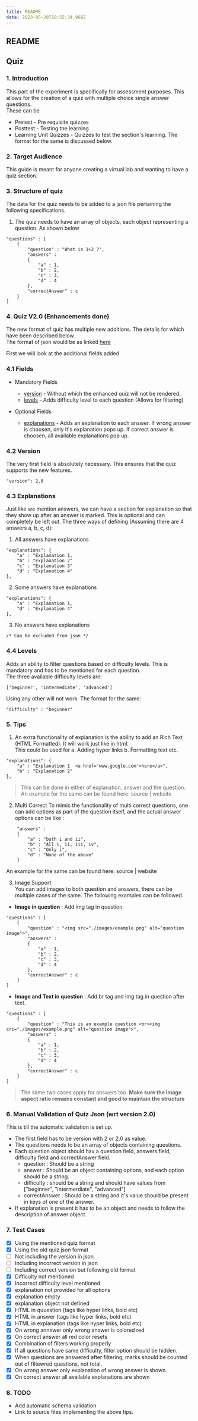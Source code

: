 ```yaml
---
title: README
date: 2023-05-20T10:55:34.968Z
---
```

## README

## Quiz
### 1. Introduction
This part of the experiment is specifically for assessment purposes. This allows for the creation of a quiz with multiple choice single answer questions.  
These can be
* Pretest - Pre requisite quizzes
* Posttest - Testing the learning
* Learning Unit Quizzes - Quizzes to test the section's learning.
The format for the same is discussed below.

### 2. Target Audience
This guide is meant for anyone creating a virtual lab and wanting to have a quiz section.

### 3. Structure of quiz
The data for the quiz needs to be added to a json file pertaining the following specifications.
1. The quiz needs to have an array of objects, each object representing a question. As shown below
```
"questions" : [
    {
        "question" : "What is 1+2 ?",
        "answers" : 
        {
            "a" : 1,
            "b" : 2,
            "c" : 3,
            "d" : 4
        },
        "correctAnswer" : c
    }
]
```
### 4. Quiz V2.0 (Enhancements done)
The new format of quiz has multiple new additions. The details for which have been described below.  
The format of json would be as linked [here](./pretest.json)  

First we will look at the additional fields added  

### 4.1 Fields 
* Mandatory Fields
    * [version](#42-version) - Without which the enhanced quiz will not be rendered. 
    * [levels](#44-levels) -  Adds difficulty level to each question (Allows for filtering)

* Optional Fields
    * [explanations](#43-explanations) - Adds an explanation to each answer. If wrong answer is choosen, only it's explanation pops up.  If correct answer is choosen, all available explanations pop up.  

### 4.2 Version
The very first field is absolutely necessary. This ensures that the quiz supports the new features.
```
"version": 2.0
```   

### 4.3 Explanations
Just like we mention answers, we can have a section for explanation so that they show up after an answer is marked. This is optional and can completely be left out. The three ways of defining (Assuming there are 4 answers a, b, c, d):

1. All answers have explanations
```
"explanations": {
    "a" : "Explanation 1,
    "b" : "Explanation 2"
    "c" : "Explanation 3"
    "d" : "Explanation 4"
},
```  
2. Some answers have explanations
```
"explanations": {
    "a" : "Explanation 1,
    "d" : "Explanation 4"
},
```

3. No answers have explanations
```
/* Can be excluded from json */
```  


### 4.4 Levels
Adds an ability to filter questions based on difficulty levels. This is mandatory and has to be mentioned for each question.  
The three available difficulty levels are:
```
['beginner', 'intermediate', 'advanced']
```
Using any other will not work. The format for the same:
```
"difficulty" : "beginner"
```

### 5. Tips
1. An extra functionality of explanation is the ability to add an Rich Text (HTML Formatted). It will work just like in html.  
This could be used for
    a. Adding hyper links
    b. Formatting text etc.
```
"explanations": {
    "a" : "Explanation 1  <a href='www.google.com'>here</a>",
    "b" : "Explanation 2"
},
```
> This can be done in either of explanation, answer and the question.
An example for the same can be found here: source | website

2. Multi Correct
To mimic the functionality of multi correct questions, one can add options as part of the question itself, and the actual answer options can be like : 
```
    "answers" : 
    {
        "a" : "both i and ii",
        "b" : "All i, ii, iii, iv",
        "c" : "Only i",
        "d" : "None of the above"
    }
```
An example for the same can be found here: source | website

3. Image Support  
You can add images to both question and answers, there can be multiple cases of the same. The following examples can be followed.  
* **Image in question** : Add img tag in question.
```
"questions" : [
    {
        "question" : "<img src="./images/example.png" alt="question image">",
        "answers" : 
        {
            "a" : 1,
            "b" : 2,
            "c" : 3,
            "d" : 4
        },
        "correctAnswer" : c
    }
]
```  

* **Image and Text in question** : Add br tag and img tag in question after text. 
```
"questions" : [
    {
        "question" : "This is an example question <br><img src="./images/example.png" alt="question image">",
        "answers" : 
        {
            "a" : 1,
            "b" : 2,
            "c" : 3,
            "d" : 4
        },
        "correctAnswer" : c
    }
]
```  
> The same two cases apply for answers too.
**Make sure the image aspect ratio remains constant and good to maintain the structure**

### 6. Manual Validation of Quiz Json (wrt version 2.0)
This is till the automatic validation is set up.
* The first field has to be version with 2 or 2.0 as value.
* The questions needs to be an array of objects containing questions.
* Each question object should hav a question field, answers field, difficulty field and correctAnswer field.
    * question : Should be a string
    * answer : Should be an object containing options, and each option should be a string.
    * difficulty : should be a string and should have values from ["beginner", "intermerdiate", "advanced"]
    * correctAnswer : Should be a string and it's value should be present in keys of one of the answer.
* If explanation is present it has to be an object and needs to follow the description of answer object.  

### 7. Test Cases
- [x] Using the mentioned quiz format  
- [x] Using the old quiz json format
- [ ] Not including the version in json
- [ ] Including incorrect version in json 
- [ ] Including correct version but following old format 
- [x] Difficulty not mentioned
- [x] Incorrect difficulty level mentioned
- [x] explanation not provided for all options
- [x] explanation empty
- [x] explanation object not defined
- [x] HTML in quuestion (tags like hyper links, bold etc)
- [x] HTML in answer (tags like hyper links, bold etc)
- [x] HTML in explanation (tags like hyper links, bold etc)
- [x] On wrong annswer only wrong answer is colored red
- [x] On correct answer all red color resets
- [x] Combination of filters working properly
- [x] If all questions have same difficulty, filter option should be hidden.
- [x] When questions are answered after filtering, marks should be counted out of filtewred questions, not total.
- [x] On wrong answer only explanation of wrong answer is shown
- [x] On correct answer all available explanations are shown

### 8. TODO
* Add automatic schema validation
* Link to source files implementing the above tips.
